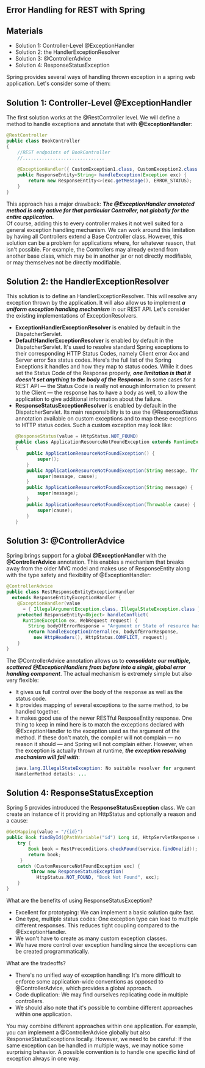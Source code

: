 ## Error Handling for REST with Spring

## Materials
+ Solution 1: Controller-Level @ExceptionHandler
+ Solution 2: the HandlerExceptionResolver
+ Solution 3: @ControllerAdvice
+ Solution 4: ResponseStatusException

Spring provides several ways of handling thrown exception in a spring web application. 
Let's consider some of them:

## Solution 1: Controller-Level @ExceptionHandler
The first solution works at the @RestController level. We will define a method to handle exceptions and annotate that with **@ExceptionHandler**:
```Java
@RestController
public class BookController 
{
    //REST endpoints of BookController
    //..............................
    
    @ExceptionHandler({ CustomException1.class, CustomException2.class })
    public ResponseEntity<String> handleException(Exception exc) {
        return new ResponseEntity<>(exc.getMessage(), ERROR_STATUS);
    }
}
```
This approach has a major drawback: _**The @ExceptionHandler annotated method is only active for that particular Controller, not globally for the entire application.**_<br> 
Of course, adding this to every controller makes it not well suited for a general exception handling mechanism.
We can work around this limitation by having all Controllers extend a Base Controller class.
However, this solution can be a problem for applications where, for whatever reason, that isn't possible. 
For example, the Controllers may already extend from another base class, which may be in another jar or not directly modifiable, or may themselves not be directly modifiable.

## Solution 2: the HandlerExceptionResolver
This solution is to define an HandlerExceptionResolver. This will resolve any exception thrown by the application. It will also allow us to implement _**a uniform exception handling mechanism**_ in our REST API.
Let's consider the existing implementations of ExceptionResolvers.

- **ExceptionHandlerExceptionResolver** is enabled by default in the DispatcherServlet.
- **DefaultHandlerExceptionResolver** is enabled by default in the DispatcherServlet. It's used to resolve standard Spring exceptions to their corresponding HTTP Status Codes, namely Client error 4xx and Server error 5xx status codes. Here's the full list of the Spring Exceptions it handles and how they map to status codes. 
  While it does set the Status Code of the Response properly, _**one limitation is that it doesn't set anything to the body of the Response**_. In some cases for a REST API — the Status Code is really not enough information to present to the Client — the response has to have a body as well, to allow the application to give additional information about the failure.
- **ResponseStatusExceptionResolver** is enabled by default in the DispatcherServlet. Its main responsibility is to use the @ResponseStatus annotation available on custom exceptions and to map these exceptions to HTTP status codes.
  Such a custom exception may look like:
  ```Java
  @ResponseStatus(value = HttpStatus.NOT_FOUND)
  public class ApplicationResourceNotFoundException extends RuntimeException 
  {
      public ApplicationResourceNotFoundException() {
          super();
      }
      public ApplicationResourceNotFoundException(String message, Throwable cause) {
          super(message, cause);
      }
      public ApplicationResourceNotFoundException(String message) {
          super(message);
      }
      public ApplicationResourceNotFoundException(Throwable cause) {
          super(cause);
      }
  }
  ```

## Solution 3: @ControllerAdvice
Spring brings support for a global **@ExceptionHandler** with the **@ControllerAdvice** annotation.
This enables a mechanism that breaks away from the older MVC model and makes use of ResponseEntity along 
with the type safety and flexibility of @ExceptionHandler:
```Java
@ControllerAdvice
public class RestResponseEntityExceptionHandler 
  extends ResponseEntityExceptionHandler {
    @ExceptionHandler(value 
      = { IllegalArgumentException.class, IllegalStateException.class })
    protected ResponseEntity<Object> handleConflict(
      RuntimeException ex, WebRequest request) {
        String bodyOfErrorResponse = "Argument or State of resource hase a illegal value.";
        return handleExceptionInternal(ex, bodyOfErrorResponse, 
          new HttpHeaders(), HttpStatus.CONFLICT, request);
    }
}
```
The @ControllerAdvice annotation allows us to _**consolidate our multiple, scattered @ExceptionHandlers from before into a single, global error handling component**_.
The actual mechanism is extremely simple but also very flexible:
- It gives us full control over the body of the response as well as the status code.
- It provides mapping of several exceptions to the same method, to be handled together.
- It makes good use of the newer RESTful ResposeEntity response.
One thing to keep in mind here is to match the exceptions declared with @ExceptionHandler to the exception used as the argument of the method.
If these don't match, the compiler will not complain — no reason it should — and Spring will not complain either.
However, when the exception is actually thrown at runtime, _**the exception resolving mechanism will fail with**_:
  ```Java
  java.lang.IllegalStateException: No suitable resolver for argument [0] [type=...]
  HandlerMethod details: ...
  ```
## Solution 4: ResponseStatusException
Spring 5 provides introduced the **ResponseStatusException** class.
We can create an instance of it providing an HttpStatus and optionally a reason and a cause:
```Java
@GetMapping(value = "/{id}")
public Book findById(@PathVariable("id") Long id, HttpServletResponse response) {
    try {
        Book book = RestPreconditions.checkFound(service.findOne(id));
        return book;
     }
    catch (CustomResourceNotFoundException exc) {
         throw new ResponseStatusException(
           HttpStatus.NOT_FOUND, "Book Not Found", exc);
    }
}
```
What are the benefits of using ResponseStatusException?
- Excellent for prototyping: We can implement a basic solution quite fast.
- One type, multiple status codes: One exception type can lead to multiple different responses. This reduces tight coupling compared to the @ExceptionHandler.
- We won't have to create as many custom exception classes.
- We have more control over exception handling since the exceptions can be created programmatically.

What are the tradeoffs?
- There's no unified way of exception handling: It's more difficult to enforce some application-wide conventions as opposed to @ControllerAdvice, which provides a global approach.
- Code duplication: We may find ourselves replicating code in multiple controllers.
- We should also note that it's possible to combine different approaches within one application.

You may combine different approaches within one application.
For example, you can implement a @ControllerAdvice globally but also ResponseStatusExceptions locally.
However, we need to be careful: If the same exception can be handled in multiple ways, we may notice some surprising behavior. 
A possible convention is to handle one specific kind of exception always in one way.